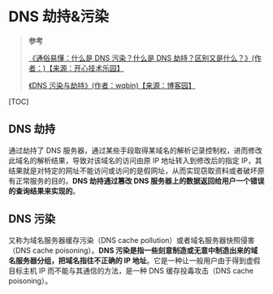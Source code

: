 <!--
 * @Author: yaohebin
 * @Date: 2021-02-01 17:19:41
 * @LastEditTime: 2023-11-29 17:24:17
 * @LastEditors: yaohebin
 * @Description: DNS 劫持&污染
-->

# DNS 劫持&污染

> **参考**
>
> [《通俗易懂：什么是 DNS 污染？什么是 DNS 劫持？区别又是什么？》(作者：)【来源：开心技术乐园】](https://www.hack520.com/330.html)
>
> [《DNS 污染与劫持》(作者：wqbin)【来源：博客园】](https://www.cnblogs.com/wqbin/p/12118458.html)

[TOC]

## DNS 劫持

通过劫持了 DNS 服务器，通过某些手段取得某域名的解析记录控制权，进而修改此域名的解析结果，导致对该域名的访问由原 IP 地址转入到修改后的指定 IP，其结果就是对特定的网址不能访问或访问的是假网址，从而实现窃取资料或者破坏原有正常服务的目的。**DNS 劫持通过篡改 DNS 服务器上的数据返回给用户一个错误的查询结果来实现的**。

## DNS 污染

又称为域名服务器缓存污染（DNS cache pollution）或者域名服务器快照侵害（DNS cache poisoning）。**DNS 污染是指一些刻意制造或无意中制造出来的域名服务器分组，把域名指往不正确的 IP 地址**。它是一种让一般用户由于得到虚假目标主机 IP 而不能与其通信的方法，是一种 DNS 缓存投毒攻击（DNS cache poisoning）。
